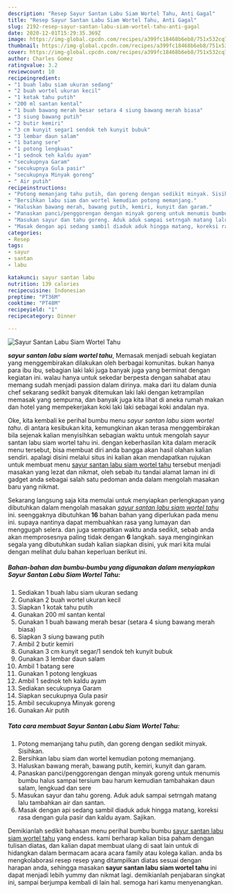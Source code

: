 ```yaml
---
description: "Resep Sayur Santan Labu Siam Wortel Tahu, Anti Gagal"
title: "Resep Sayur Santan Labu Siam Wortel Tahu, Anti Gagal"
slug: 2192-resep-sayur-santan-labu-siam-wortel-tahu-anti-gagal
date: 2020-12-01T15:29:35.369Z
image: https://img-global.cpcdn.com/recipes/a399fc18468b6eb8/751x532cq70/sayur-santan-labu-siam-wortel-tahu-foto-resep-utama.jpg
thumbnail: https://img-global.cpcdn.com/recipes/a399fc18468b6eb8/751x532cq70/sayur-santan-labu-siam-wortel-tahu-foto-resep-utama.jpg
cover: https://img-global.cpcdn.com/recipes/a399fc18468b6eb8/751x532cq70/sayur-santan-labu-siam-wortel-tahu-foto-resep-utama.jpg
author: Charles Gomez
ratingvalue: 3.2
reviewcount: 10
recipeingredient:
- "1 buah labu siam ukuran sedang"
- "2 buah wortel ukuran kecil"
- "1 kotak tahu putih"
- "200 ml santan kental"
- "1 buah bawang merah besar setara 4 siung bawang merah biasa"
- "3 siung bawang putih"
- "2 butir kemiri"
- "3 cm kunyit segar1 sendok teh kunyit bubuk"
- "3 lembar daun salam"
- "1 batang sere"
- "1 potong lengkuas"
- "1 sednok teh kaldu ayam"
- "secukupnya Garam"
- "secukupnya Gula pasir"
- "secukupnya Minyak goreng"
- " Air putih"
recipeinstructions:
- "Potong memanjang tahu putih, dan goreng dengan sedikit minyak. Sisihkan."
- "Bersihkan labu siam dan wortel kemudian potong memanjang."
- "Haluskan bawang merah, bawang putih, kemiri, kunyit dan garam."
- "Panaskan panci/penggorengan dengan minyak goreng untuk menumis bumbu halus sampai tersium bau harum kemudian tambahakan daun salam, lengkuad dan sere"
- "Masukan sayur dan tahu goreng. Aduk aduk sampai setrngah matang lalu tambahkan air dan santan."
- "Masak dengan api sedang sambil diaduk aduk hingga matang, koreksi rasa dengan gula pasir dan kaldu ayam. Sajikan."
categories:
- Resep
tags:
- sayur
- santan
- labu

katakunci: sayur santan labu 
nutrition: 139 calories
recipecuisine: Indonesian
preptime: "PT36M"
cooktime: "PT48M"
recipeyield: "1"
recipecategory: Dinner

---
```



![Sayur Santan Labu Siam Wortel Tahu](https://img-global.cpcdn.com/recipes/a399fc18468b6eb8/751x532cq70/sayur-santan-labu-siam-wortel-tahu-foto-resep-utama.jpg)

<b><i>sayur santan labu siam wortel tahu</i></b>, Memasak menjadi sebuah kegiatan yang menggembirakan dilakukan oleh berbagai komunitas. bukan hanya para ibu ibu, sebagian laki laki juga banyak juga yang berminat dengan kegiatan ini. walau hanya untuk sekedar berpesta dengan sahabat atau memang sudah menjadi passion dalam dirinya. maka dari itu dalam dunia chef sekarang sedikit banyak ditemukan laki laki dengan ketrampilan memasak yang sempurna, dan banyak juga kita lihat di aneka rumah makan dan hotel yang mempekerjakan koki laki laki sebagai koki andalan nya.



Oke, kita kembali ke perihal bumbu menu <i>sayur santan labu siam wortel tahu</i>. di antara kesibukan kita, kemungkinan akan terasa menggembirakan bila sejenak kalian menyisihkan sebagian waktu untuk mengolah sayur santan labu siam wortel tahu ini. dengan keberhasilan kita dalam meracik menu tersebut, bisa membuat diri anda bangga akan hasil olahan kalian sendiri. apalagi disini melalui situs ini kalian akan mendapatkan rujukan untuk membuat menu <u>sayur santan labu siam wortel tahu</u> tersebut menjadi masakan yang lezat dan nikmat, oleh sebab itu tandai alamat laman ini di gadget anda sebagai salah satu pedoman anda dalam mengolah masakan baru yang nikmat.


Sekarang langsung saja kita memulai untuk menyiapkan perlengkapan yang dibutuhkan dalam mengolah masakan <u><i>sayur santan labu siam wortel tahu</i></u> ini. seenggaknya dibutuhkan <b>16</b> bahan bahan yang diperlukan pada menu ini. supaya nantinya dapat membuahkan rasa yang lumayan dan menggugah selera. dan juga sempatkan waktu anda sedikit, sebab anda akan memprosesnya paling tidak dengan <b>6</b> langkah. saya menginginkan segala yang dibutuhkan sudah kalian siapkan disini, yuk mari kita mulai dengan melihat dulu bahan keperluan berikut ini.

<!--inarticleads1-->

##### Bahan-bahan dan bumbu-bumbu yang digunakan dalam menyiapkan Sayur Santan Labu Siam Wortel Tahu:

1. Sediakan 1 buah labu siam ukuran sedang
1. Gunakan 2 buah wortel ukuran kecil
1. Siapkan 1 kotak tahu putih
1. Gunakan 200 ml santan kental
1. Gunakan 1 buah bawang merah besar (setara 4 siung bawang merah biasa)
1. Siapkan 3 siung bawang putih
1. Ambil 2 butir kemiri
1. Gunakan 3 cm kunyit segar/1 sendok teh kunyit bubuk
1. Gunakan 3 lembar daun salam
1. Ambil 1 batang sere
1. Gunakan 1 potong lengkuas
1. Ambil 1 sednok teh kaldu ayam
1. Sediakan secukupnya Garam
1. Siapkan secukupnya Gula pasir
1. Ambil secukupnya Minyak goreng
1. Gunakan  Air putih




<!--inarticleads2-->

##### Tata cara membuat Sayur Santan Labu Siam Wortel Tahu:

1. Potong memanjang tahu putih, dan goreng dengan sedikit minyak. Sisihkan.
1. Bersihkan labu siam dan wortel kemudian potong memanjang.
1. Haluskan bawang merah, bawang putih, kemiri, kunyit dan garam.
1. Panaskan panci/penggorengan dengan minyak goreng untuk menumis bumbu halus sampai tersium bau harum kemudian tambahakan daun salam, lengkuad dan sere
1. Masukan sayur dan tahu goreng. Aduk aduk sampai setrngah matang lalu tambahkan air dan santan.
1. Masak dengan api sedang sambil diaduk aduk hingga matang, koreksi rasa dengan gula pasir dan kaldu ayam. Sajikan.




Demikianlah sedikit bahasan menu perihal bumbu bumbu <u>sayur santan labu siam wortel tahu</u> yang endess. kami berharap kalian bisa paham dengan tulisan diatas, dan kalian dapat membuat ulang di saat lain untuk di hidangkan dalam bermacam acara acara family atau kolega kalian. anda bs mengkolaborasi resep resep yang ditampilkan diatas sesuai dengan harapan anda, sehingga masakan <b>sayur santan labu siam wortel tahu</b> ini dapat menjadi lebih yummy dan nikmat lagi. demikianlah penjabaran singkat ini, sampai berjumpa kembali di lain hal. semoga hari kamu menyenangkan.

